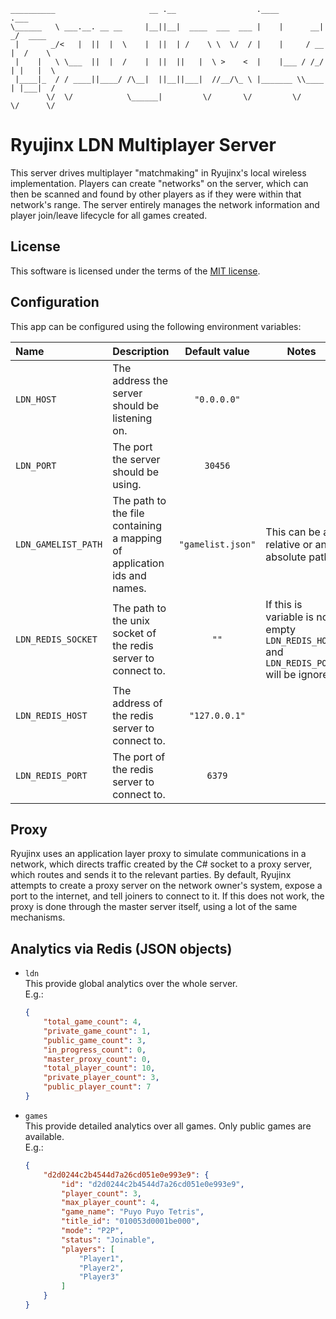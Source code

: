 ```
__________                     __ .__                  .____         .___        
\______   \ ___.__. __ __     |__||__|  ____  ___  ___ |    |      __| _/  ____  
 |       _/<   |  ||  |  \    |  ||  | /    \ \  \/  / |    |     / __ |  /    \ 
 |    |   \ \___  ||  |  /    |  ||  ||   |  \ >    <  |    |___ / /_/ | |   |  \
 |____|_  / / ____||____/ /\__|  ||__||___|  //__/\_ \ |_______ \\____ | |___|  /
        \/  \/            \______|         \/       \/         \/     \/      \/ 
```

# Ryujinx LDN Multiplayer Server

This server drives multiplayer "matchmaking" in Ryujinx's local wireless implementation. Players can create "networks" on the server, which can then be scanned and found by other players as if they were within that network's range. The server entirely manages the network information and player join/leave lifecycle for all games created.

## License

This software is licensed under the terms of the [MIT license](LICENSE.txt).

## Configuration

This app can be configured using the following environment variables:

| Name                | Description                                                             |   Default value   | Notes                                                                                   |
|:--------------------|-------------------------------------------------------------------------|:-----------------:|-----------------------------------------------------------------------------------------|
| `LDN_HOST`          | The address the server should be listening on.                          |    `"0.0.0.0"`    |                                                                                         |
| `LDN_PORT`          | The port the server should be using.                                    |      `30456`      |                                                                                         |
| `LDN_GAMELIST_PATH` | The path to the file containing a mapping of application ids and names. | `"gamelist.json"` | This can be a relative or an absolute path.                                             |
| `LDN_REDIS_SOCKET`  | The path to the unix socket of the redis server to connect to.          |       `""`        | If this is variable is not empty `LDN_REDIS_HOST` and `LDN_REDIS_PORT` will be ignored. |
| `LDN_REDIS_HOST`    | The address of the redis server to connect to.                          |   `"127.0.0.1"`   |                                                                                         |
| `LDN_REDIS_PORT`    | The port of the redis server to connect to.                             |      `6379`       |                                                                                         |

## Proxy

Ryujinx uses an application layer proxy to simulate communications in a network, which directs traffic created by the C# socket to a proxy server, which routes and sends it to the relevant parties. By default, Ryujinx attempts to create a proxy server on the network owner's system, expose a port to the internet, and tell joiners to connect to it. If this does not work, the proxy is done through the master server itself, using a lot of the same mechanisms.

## Analytics via Redis (JSON objects)

- `ldn`<br />
  This provide global analytics over the whole server.<br />
  E.g.:<br />
  ```json
  {
      "total_game_count": 4,
      "private_game_count": 1,
      "public_game_count": 3,
      "in_progress_count": 0,
      "master_proxy_count": 0,
      "total_player_count": 10,
      "private_player_count": 3,
      "public_player_count": 7
  }
  ```
  
- `games`<br />
  This provide detailed analytics over all games. Only public games are available.<br />
  E.g.:<br />
  ```json
  {
      "d2d0244c2b4544d7a26cd051e0e993e9": {
          "id": "d2d0244c2b4544d7a26cd051e0e993e9",
          "player_count": 3,
          "max_player_count": 4,
          "game_name": "Puyo Puyo Tetris",
          "title_id": "010053d0001be000",
          "mode": "P2P",
          "status": "Joinable",
          "players": [
              "Player1",
              "Player2",
              "Player3"
          ]
      }
  }
  ```